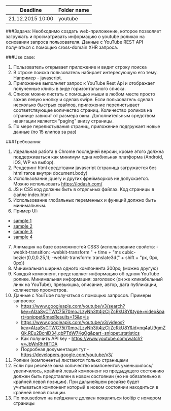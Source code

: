 | Deadline | Folder name |
|----------|-------------|
| 21.12.2015 10:00| youtube |

###Задача:
Необходимо создать web-приложение, которое позволяет загружать и просматривать информацию о youtube роликах на основании запроса пользователя.
Данные с YouTube REST API получаться с помощью cross-domain XHR запроса.

###Use case:
1. Пользователь открывает приложение и видит строку поиска
2. В строке поиска пользователь набирает интересующую его тему. Например - javascript.
3. Приложение выполняет запрос к YouTube Rest Api и отображает полученные клипы в виде горизонтального списка.
4. Список можно листать с помощью мыши в любом месте просто зажав левую кнопку и сделав swipe. Если пользователь сделал несколько быстрых свайпов, приложение перелистывает соответствующее количество страниц. Количество роликов на странице зависит от размера окна. Дополнительным средством навигации является “paging” внизу страницы.
5. По мере перелистывания страниц, приложение подгружает новые данные (по 15 клипов за раз)

###Требования:
1. Идеальная работа в Chrome последней версии, кроме этого должна поддерживаться как минимум одна мобильная платформа (Android, iOS, WP на выбор).
2. Рендеринг html средствами javascript (страница загружается без html тэгов внутри document.body)
3. Использование jquery и других фреймворков не допускается. Можно использовать https://lodash.com/
4. JS и CSS код должны быть в отдельных файлах. Код страницы в файле index.html
5. Использование глобальных переменных и функций должно быть минимальным.
6. Пример UI:
  *  [sample 1](http://school.rollingscopes.com/tasks/task6/sample1.png)
  *  [sample 2](http://school.rollingscopes.com/tasks/task6/sample2.png)
  *  [sample 3](http://school.rollingscopes.com/tasks/task6/sample3.png)
  *  [sample 4](http://school.rollingscopes.com/tasks/task6/sample4.png)
7. Анимация на базе возможностей CSS3 (использование свойств: -webkit-transition: -webkit-transform " + time + "ms cubic-bezier(0,0,0.25,1); -webkit-transform: translate3d(" + shift + "px, 0px, 0px))
8. Минимальная ширина одного компонента 300px; (можно другую)
9. Каждый компонент, представляет информацию об одном YouTube ролике. Минимальная информация: заголовок (он же кликабельный линк на YouTube), превьюшка, описание, автор, дата публикации, количество просмотров. 
10. Данные с YouTube получаться с помощью запросов. Примеры запросов:
    - https://www.googleapis.com/youtube/v3/search?key=AIzaSyCTWC75i70moJLzyNh3tt4jzCljZcRkU8Y&type=video&part=snippet&maxResults=15&q=js
    - https://www.googleapis.com/youtube/v3/videos?key=AIzaSyCTWC75i70moJLzyNh3tt4jzCljZcRkU8Y&id=nq4aU9gmZQk,REu2BcnlD34,qbPTdW7KgOg&part=snippet,statistics
    - Как получить API key - https://www.youtube.com/watch?v=JbWnRhHfTDA
    - Подробная документация тут - https://developers.google.com/youtube/v3/
11. Ролики (компоненты) листаются только страницами
12. Если при ресейзе окна количество компонентов уменьшилось/увеличилось, крайний левый компонент из предыдущего состоянию должен быть представлен в новом состоянии (но не обязательно в крайней левой позиции). При дальнейшем ресайзе будет учитываться компонент который  в новом состоянии находиться в крайней левой позиции.
13. По mousedown на пейджинге должен появляться tooltip с номером страницы
